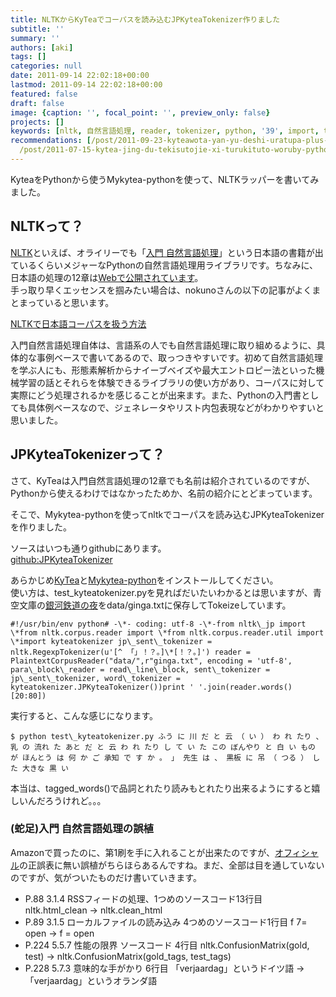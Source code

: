 ```yaml
---
title: NLTKからKyTeaでコーパスを読み込むJPKyteaTokenizer作りました
subtitle: ''
summary: ''
authors: [aki]
tags: []
categories: null
date: 2011-09-14 22:02:18+00:00
lastmod: 2011-09-14 22:02:18+00:00
featured: false
draft: false
image: {caption: '', focal_point: '', preview_only: false}
projects: []
keywords: [nltk, 自然言語処理, reader, tokenizer, python, '39', import, test, kytea, コーパス]
recommendations: [/post/2011-09-23-kyteawota-yan-yu-deshi-uratupa-plus-amatome/, /post/2014-01-18-ke-xue-ji-suan-niokerujun-zhi-hua-aruihanazepythongazhao-shi-nita-yan-yu-nosieawoduo-tuteiruka/,
  /post/2011-07-15-kytea-jing-du-tekisutojie-xi-turukituto-woruby-pythonkarashi-erumykyteawozuo-tutemita/]
---
```

KyteaをPythonから使うMykytea-pythonを使って、NLTKラッパーを書いてみました。

## NLTKって？
[NLTK](http://www.nltk.org/)といえば、オライリーでも「[入門 自然言語処理](http://www.oreilly.co.jp/books/9784873114705/)」という日本語の書籍が出ているくらいメジャーなPythonの自然言語処理用ライブラリです。ちなみに、日本語の処理の12章は[Webで公開されています](http://nltk.googlecode.com/svn/trunk/doc/book-jp/ch12.html)。  
手っ取り早くエッセンスを掴みたい場合は、nokunoさんの以下の記事がよくまとまっていると思います。

[NLTKで日本語コーパスを扱う方法](http://d.hatena.ne.jp/nokuno/20110821/1313884599)

入門自然言語処理自体は、言語系の人でも自然言語処理に取り組めるように、具体的な事例ベースで書いてあるので、取っつきやすいです。初めて自然言語処理を学ぶ人にも、形態素解析からナイーブベイズや最大エントロピー法といった機械学習の話とそれらを体験できるライブラリの使い方があり、コーパスに対して実際にどう処理されるかを感じることが出来ます。また、Pythonの入門書としても具体例ベースなので、ジェネレータやリスト内包表現などがわかりやすいと思いました。

## JPKyteaTokenizerって？
さて、KyTeaは入門自然言語処理の12章でも名前は紹介されているのですが、Pythonから使えるわけではなかったためか、名前の紹介にとどまっています。

そこで、Mykytea-pythonを使ってnltkでコーパスを読み込むJPKyteaTokenizerを作りました。

ソースはいつも通りgithubにあります。  
[github:JPKyteaTokenizer](https://github.com/chezou/JPKyteaTokenizer)

あらかじめ[KyTea](http://www.phontron.com/kytea/index-ja.html)と[Mykytea-python](http://chezou.wordpress.com/2011/07/15/kytea%e3%82%92ruby-python%e3%81%8b%e3%82%89%e4%bd%bf%e3%81%88%e3%82%8bmykytea%e3%82%92%e4%bd%9c%e3%81%a3%e3%81%a6%e3%81%bf%e3%81%9f/ "KyTea:京都テキスト解析ツールキット をRuby, Pythonから使えるMykyteaを作ってみた")をインストールしてください。  
使い方は、test\_kyteatokenizer.pyを見ればだいたいわかるとは思いますが、青空文庫の[銀河鉄道の夜](http://www.aozora.gr.jp/cards/000081/files/456_15050.html)をdata/ginga.txtに保存してTokeizeしています。

    #!/usr/bin/env python# -\*- coding: utf-8 -\*-from nltk\_jp import \*from nltk.corpus.reader import \*from nltk.corpus.reader.util import \*import kyteatokenizer jp\_sent\_tokenizer = nltk.RegexpTokenizer(u'[^ 「」！？。]\*[！？。]') reader = PlaintextCorpusReader("data/",r"ginga.txt", encoding = 'utf-8', para\_block\_reader = read\_line\_block, sent\_tokenizer = jp\_sent\_tokenizer, word\_tokenizer = kyteatokenizer.JPKyteaTokenizer())print ' '.join(reader.words()[20:80])

実行すると、こんな感じになります。

    $ python test\_kyteatokenizer.py ふう に 川 だ と 云 （ い ） わ れ たり 、 乳 の 流れ た あと だ と 云 わ れ たり し て い た この ぼんやり と 白 い もの が ほんとう は 何 か ご 承知 で す か 。 」 先生 は 、 黒板 に 吊 （ つる ） し た 大きな 黒 い

本当は、tagged\_words()で品詞とれたり読みもとれたり出来るようにすると嬉しいんだろうけれど。。。

### (蛇足)入門 自然言語処理の誤植
Amazonで買ったのに、第1刷を手に入れることが出来たのですが、[オフィシャル](http://www.oreilly.co.jp/books/9784873114705/)の正誤表に無い誤植がちらほらあるんですね。まだ、全部は目を通していないのですが、気がついたものだけ書いていきます。
- P.88 3.1.4 RSSフィードの処理、1つめのソースコード13行目 nltk.html\_clean → nltk.clean\_html
- P.89 3.1.5 ローカルファイルの読み込み 4つめのソースコード1行目 f 7= open → f = open
- P.224 5.5.7 性能の限界 ソースコード 4行目 nltk.ConfusionMatrix(gold, test) → nltk.ConfusionMatrix(gold\_tags, test\_tags)
- P.228 5.7.3 意味的な手がかり 6行目 「verjaardag」というドイツ語 →  「verjaardag」というオランダ語

